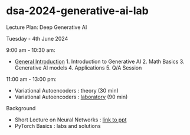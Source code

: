 # dsa-2024-generative-ai-lab

Lecture Plan: Deep Generative AI

Tuesday - 4th June 2024

9:00 am - 10:30 am:

- [General Introduction](https://docs.google.com/presentation/d/136MO2UkS4Qqt-K7nIoEB-fK1A3uz5TCe/edit?usp=sharing&ouid=112539102430690321792&rtpof=true&sd=true)
          1. Introduction to Generative AI
          2. Math Basics
          3. Generative AI models
          4. Applications
          5. Q/A Session

11:00 am - 13:00 pm:

- Variational Autoencoders : theory (30 min)
- Variational Autoencoders : [laboratory](https://colab.research.google.com/drive/1pCLdsbPlCCDvB1QNlQ0RtrRvaS3gomcC?usp=sharing) (90 min)


Background
- Short Lecture on Neural Networks : [link to ppt]()
- PyTorch Basics : labs and solutions
   
